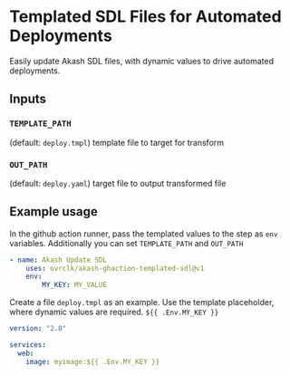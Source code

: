 # Templated SDL Files for Automated Deployments

Easily update Akash SDL files, with dynamic values to drive automated deployments.

## Inputs

### `TEMPLATE_PATH`

(default: `deploy.tmpl`) template file to target for transform

### `OUT_PATH`

(default: `deploy.yaml`) target file to output transformed file

## Example usage

In the github action runner, pass the templated values to the step as `env` variables. Additionally you can set `TEMPLATE_PATH` and `OUT_PATH`

```yaml
- name: Akash Update SDL
    uses: ovrclk/akash-ghaction-templated-sdl@v1
    env:
        MY_KEY: MY_VALUE
```

Create a file `deploy.tmpl` as an example. Use the template placeholder, where dynamic values are required. `${{ .Env.MY_KEY }}`

```yaml
version: "2.0"

services:
  web:
    image: myimage:${{ .Env.MY_KEY }}
```
